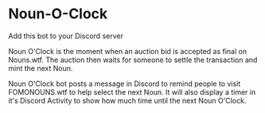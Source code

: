 # Noun-O-Clock

Add this bot to your Discord server

Noun O'Clock is the moment when an auction bid is accepted as final on Nouns.wtf. The auction then waits for someone to settle the transaction and mint the next Noun.

Noun O'Clock bot posts a message in Discord to remind people to visit FOMONOUNS.wtf to help select the next Noun. It will also display a timer in it's Discord Activity to show how much time until the next Noun O'Clock.